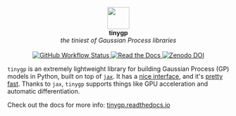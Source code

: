 <p align="center">
  <img src="https://raw.githubusercontent.com/dfm/tinygp/main/docs/_static/zap.png" width="50"><br>
  <strong>tinygp</strong><br>
  <i>the tiniest of Gaussian Process libraries</i>
  <br>
  <br>
  <a href="https://github.com/dfm/tinygp/actions/workflows/tests.yml">
    <img alt="GitHub Workflow Status" src="https://img.shields.io/github/workflow/status/dfm/tinygp/Tests">
  </a>
  <a href="https://tinygp.readthedocs.io">
    <img alt="Read the Docs" src="https://img.shields.io/readthedocs/tinygp">
  </a>
  <a href="https://doi.org/10.5281/zenodo.6389737">
    <img alt="Zenodo DOI" src="https://zenodo.org/badge/DOI/10.5281/zenodo.6389737.svg">
  </a>
</p>

`tinygp` is an extremely lightweight library for building Gaussian Process (GP)
models in Python, built on top of [`jax`](https://github.com/google/jax). It has
a [nice interface][api-ref], and it's [pretty fast][benchmarks]. Thanks to
`jax`, `tinygp` supports things like GPU acceleration and automatic
differentiation.

Check out the docs for more info: [tinygp.readthedocs.io][docs]

[api-ref]: https://tinygp.readthedocs.io/en/latest/api/index.html
[benchmarks]: https://tinygp.readthedocs.io/en/latest/benchmarks.html
[docs]: https://tinygp.readthedocs.io
